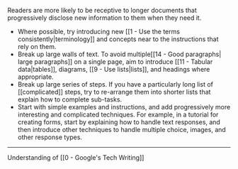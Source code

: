 Readers are more likely to be receptive to longer documents that progressively disclose new information to them when they need it.

-   Where possible, try introducing new [[1 - Use the terms consistently|terminology]] and concepts near to the instructions that rely on them.
-   Break up large walls of text. To avoid multiple[[14 - Good paragraphs| large paragraphs]] on a single page, aim to introduce [[11 - Tabular data|tables]], diagrams, [[9 - Use lists|lists]], and headings where appropriate.
-   Break up large series of steps. If you have a particularly long list of [[complicated]] steps, try to re-arrange them into shorter lists that explain how to complete sub-tasks.
-   Start with simple examples and instructions, and add progressively more interesting and complicated techniques. For example, in a tutorial for creating forms, start by explaining how to handle text responses, and then introduce other techniques to handle multiple choice, images, and other response types.

---

Understanding of [[0 - Google's Tech Writing]]
